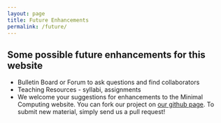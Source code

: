 ```yaml
---
layout: page
title: Future Enhancements
permalink: /future/
---
```


## Some possible future enhancements for this website
* Bulletin Board or Forum to ask questions and find collaborators
* Teaching Resources - syllabi, assignments
* We welcome your suggestions for enhancements to the Minimal Computing website. You can fork our project on [our github page](https://github.com/go-dh/mincomp). To submit new material, simply send us a pull request!
